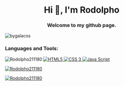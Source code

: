 <h1 align="center">Hi 👋, I'm Rodolpho</h1>
<h3 align="center">Welcome to my github page.</h3>

<p align="left"> <img src="https://komarev.com/ghpvc/?username=Rodolpho211180&label=Profile%20views&color=0e75b6&style=flat" alt="bygalacos" /> </p>


<h3 align="left">Languages and Tools:</h3>
<p align="left">  

<a href="https://www.w3.org/html/logo/" target="_blank"><img src="https://img.shields.io/badge/HTML-239120?style=for-the-badge&logo=html5&logoColor=white" alt="HTML5"/> 
<a href="https://www.w3.org/Style/CSS/Overview.en.html" alt="CSS3"> <img src="https://img.shields.io/badge/CSS-239120?&style=for-the-badge&logo=css3&logoColor=white" alt="CSS 3"/>
<a href="https://www.javascript.com/" alt="JAVASCRIPT"> 
<img src="https://img.shields.io/badge/JavaScript-F7DF1E?style=for-the-badge&logo=javascript&logoColor=black" alt="Java Script"/><img align="left" src="https://github-readme-stats.vercel.app/api/top-langs?username=Rodolpho211180&show_icons=true&locale=en&layout=compact" alt="Rodolpho211180" />

<p><img align="center" src="https://github-readme-stats.vercel.app/api?username=Rodolpho211180&show_icons=true&locale=en" alt="Rodolpho211180" /></p>

<p><img align="center" src="https://github-readme-streak-stats.herokuapp.com/?user=Rodolpho211180&" alt="Rodolpho211180" /></p>
